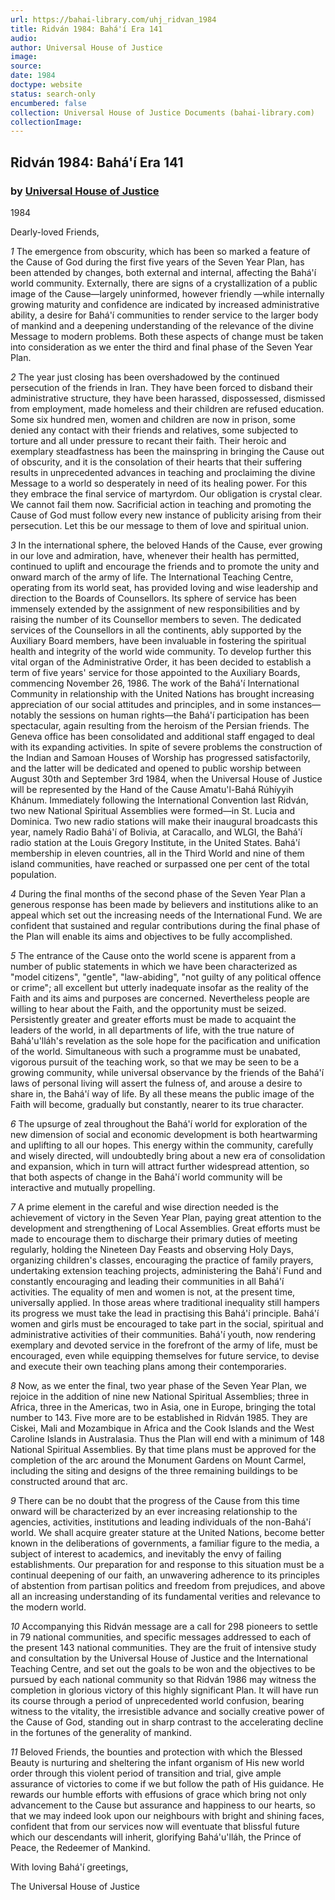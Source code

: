 ```yaml
---
url: https://bahai-library.com/uhj_ridvan_1984
title: Ridván 1984: Bahá'í Era 141
audio: 
author: Universal House of Justice
image: 
source: 
date: 1984
doctype: website
status: search-only
encumbered: false
collection: Universal House of Justice Documents (bahai-library.com)
collectionImage: 
---
```



## Ridván 1984: Bahá'í Era 141

### by [Universal House of Justice](https://bahai-library.com/author/Universal+House+of+Justice)

1984


Dearly-loved Friends,

_1_ The emergence from obscurity, which has been so marked a feature of the Cause of God during the first five years of the Seven Year Plan, has been attended by changes, both external and internal, affecting the Bahá'í world community. Externally, there are signs of a crystallization of a public image of the Cause—largely uninformed, however friendly —while internally growing maturity and confidence are indicated by increased administrative ability, a desire for Bahá'í communities to render service to the larger body of mankind and a deepening understanding of the relevance of the divine Message to modern problems. Both these aspects of change must be taken into consideration as we enter the third and final phase of the Seven Year Plan.

_2_ The year just closing has been overshadowed by the continued persecution of the friends in Iran. They have been forced to disband their administrative structure, they have been harassed, dispossessed, dismissed from employment, made homeless and their children are refused education. Some six hundred men, women and children are now in prison, some denied any contact with their friends and relatives, some subjected to torture and all under pressure to recant their faith. Their heroic and exemplary steadfastness has been the mainspring in bringing the Cause out of obscurity, and it is the consolation of their hearts that their suffering results in unprecedented advances in teaching and proclaiming the divine Message to a world so desperately in need of its healing power. For this they embrace the final service of martyrdom. Our obligation is crystal clear. We cannot fail them now. Sacrificial action in teaching and promoting the Cause of God must follow every new instance of publicity arising from their persecution. Let this be our message to them of love and spiritual union.

_3_ In the international sphere, the beloved Hands of the Cause, ever growing in our love and admiration, have, whenever their health has permitted, continued to uplift and encourage the friends and to promote the unity and onward march of the army of life. The International Teaching Centre, operating from its world seat, has provided loving and wise leadership and direction to the Boards of Counsellors. Its sphere of service has been immensely extended by the assignment of new responsibilities and by raising the number of its Counsellor members to seven. The dedicated services of the Counsellors in all the continents, ably supported by the Auxiliary Board members, have been invaluable in fostering the spiritual health and integrity of the world wide community. To develop further this vital organ of the Administrative Order, it has been decided to establish a term of five years' service for those appointed to the Auxiliary Boards, commencing November 26, 1986. The work of the Bahá'í International Community in relationship with the United Nations has brought increasing appreciation of our social attitudes and principles, and in some instances—notably the sessions on human rights—the Bahá'í participation has been spectacular, again resulting from the heroism of the Persian friends. The Geneva office has been consolidated and additional staff engaged to deal with its expanding activities. In spite of severe problems the construction of the Indian and Samoan Houses of Worship has progressed satisfactorily, and the latter will be dedicated and opened to public worship between August 30th and September 3rd 1984, when the Universal House of Justice will be represented by the Hand of the Cause Amatu'l-Bahá Rúhíyyih Khánum. Immediately following the International Convention last Ridván, two new National Spiritual Assemblies were formed—in St. Lucia and Dominica. Two new radio stations will make their inaugural broadcasts this year, namely Radio Bahá'í of Bolivia, at Caracallo, and WLGI, the Bahá'í radio station at the Louis Gregory Institute, in the United States. Bahá'í membership in eleven countries, all in the Third World and nine of them island communities, have reached or surpassed one per cent of the total population.

_4_ During the final months of the second phase of the Seven Year Plan a generous response has been made by believers and institutions alike to an appeal which set out the increasing needs of the International Fund. We are confident that sustained and regular contributions during the final phase of the Plan will enable its aims and objectives to be fully accomplished.

_5_ The entrance of the Cause onto the world scene is apparent from a number of public statements in which we have been characterized as "model citizens", "gentle", "law-abiding", "not guilty of any political offence or crime"; all excellent but utterly inadequate insofar as the reality of the Faith and its aims and purposes are concerned. Nevertheless people are willing to hear about the Faith, and the opportunity must be seized. Persistently greater and greater efforts must be made to acquaint the leaders of the world, in all departments of life, with the true nature of Bahá'u'lláh's revelation as the sole hope for the pacification and unification of the world. Simultaneous with such a programme must be unabated, vigorous pursuit of the teaching work, so that we may be seen to be a growing community, while universal observance by the friends of the Bahá'í laws of personal living will assert the fulness of, and arouse a desire to share in, the Bahá'í way of life. By all these means the public image of the Faith will become, gradually but constantly, nearer to its true character.

_6_ The upsurge of zeal throughout the Bahá'í world for exploration of the new dimension of social and economic development is both heartwarming and uplifting to all our hopes. This energy within the community, carefully and wisely directed, will undoubtedly bring about a new era of consolidation and expansion, which in turn will attract further widespread attention, so that both aspects of change in the Bahá'í world community will be interactive and mutually propelling.

_7_ A prime element in the careful and wise direction needed is the achievement of victory in the Seven Year Plan, paying great attention to the development and strengthening of Local Assemblies. Great efforts must be made to encourage them to discharge their primary duties of meeting regularly, holding the Nineteen Day Feasts and observing Holy Days, organizing children's classes, encouraging the practice of family prayers, undertaking extension teaching projects, administering the Bahá'í Fund and constantly encouraging and leading their communities in all Bahá'í activities. The equality of men and women is not, at the present time, universally applied. In those areas where traditional inequality still hampers its progress we must take the lead in practising this Bahá'í principle. Bahá'í women and girls must be encouraged to take part in the social, spiritual and administrative activities of their communities. Bahá'í youth, now rendering exemplary and devoted service in the forefront of the army of life, must be encouraged, even while equipping themselves for future service, to devise and execute their own teaching plans among their contemporaries.

_8_ Now, as we enter the final, two year phase of the Seven Year Plan, we rejoice in the addition of nine new National Spiritual Assemblies; three in Africa, three in the Americas, two in Asia, one in Europe, bringing the total number to 143. Five more are to be established in Ridván 1985. They are Ciskei, Mali and Mozambique in Africa and the Cook Islands and the West Caroline Islands in Australasia. Thus the Plan will end with a minimum of 148 National Spiritual Assemblies. By that time plans must be approved for the completion of the arc around the Monument Gardens on Mount Carmel, including the siting and designs of the three remaining buildings to be constructed around that arc.

_9_ There can be no doubt that the progress of the Cause from this time onward will be characterized by an ever increasing relationship to the agencies, activities, institutions and leading individuals of the non-Bahá'í world. We shall acquire greater stature at the United Nations, become better known in the deliberations of governments, a familiar figure to the media, a subject of interest to academics, and inevitably the envy of failing establishments. Our preparation for and response to this situation must be a continual deepening of our faith, an unwavering adherence to its principles of abstention from partisan politics and freedom from prejudices, and above all an increasing understanding of its fundamental verities and relevance to the modern world.

_10_ Accompanying this Ridván message are a call for 298 pioneers to settle in 79 national communities, and specific messages addressed to each of the present 143 national communities. They are the fruit of intensive study and consultation by the Universal House of Justice and the International Teaching Centre, and set out the goals to be won and the objectives to be pursued by each national community so that Ridván 1986 may witness the completion in glorious victory of this highly significant Plan. It will have run its course through a period of unprecedented world confusion, bearing witness to the vitality, the irresistible advance and socially creative power of the Cause of God, standing out in sharp contrast to the accelerating decline in the fortunes of the generality of mankind.

_11_ Beloved Friends, the bounties and protection with which the Blessed Beauty is nurturing and sheltering the infant organism of His new world order through this violent period of transition and trial, give ample assurance of victories to come if we but follow the path of His guidance. He rewards our humble efforts with effusions of grace which bring not only advancement to the Cause but assurance and happiness to our hearts, so that we may indeed look upon our neighbours with bright and shining faces, confident that from our services now will eventuate that blissful future which our descendants will inherit, glorifying Bahá'u'lláh, the Prince of Peace, the Redeemer of Mankind.

With loving Bahá'í greetings,

The Universal House of Justice